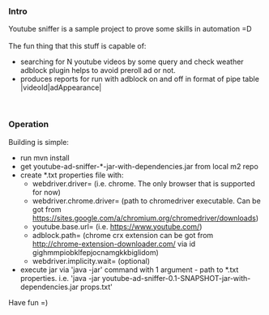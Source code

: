 <h3>
Intro
</h3>
Youtube sniffer is a sample project to prove some skills in automation =D
<br>
<br>
The fun thing that this stuff is capable of:

- searching for N youtube videos by some query and check weather adblock plugin helps to avoid preroll ad or not.
- produces reports for run with adblock on and off in format of pipe table |videoId|adAppearance|
<br>
<h3>
Operation
</h3>
Building is simple:

- run mvn install
- get youtube-ad-sniffer-*-jar-with-dependencies.jar from local m2 repo
- create *.txt properties file with:
    - webdriver.driver= (i.e. chrome. The only browser that is supported for now)
    - webdriver.chrome.driver= (path to chromedriver executable. Can be got from https://sites.google.com/a/chromium.org/chromedriver/downloads)
    - youtube.base.url= (i.e. https://www.youtube.com/)
    - adblock.path= (chrome crx extension can be got from http://chrome-extension-downloader.com/ via id gighmmpiobklfepjocnamgkkbiglidom)
    - webdriver.implicity.wait= (optional)
- execute jar via 'java -jar' command with 1 argument - path to *.txt properties. i.e. 'java -jar youtube-ad-sniffer-0.1-SNAPSHOT-jar-with-dependencies.jar props.txt'

Have fun =)